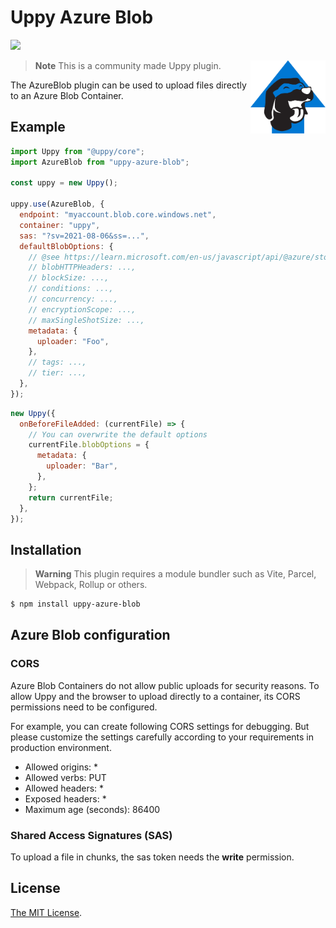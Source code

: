 # Uppy Azure Blob

<a href="https://www.npmjs.com/package/uppy-azure-blob"><img src="https://img.shields.io/npm/v/uppy-azure-blob.svg?style=flat-square"></a>

<img src="./logo.svg" width="120" alt="Uppy logo: a superman puppy in a blue suit" align="right">

> **Note** This is a community made Uppy plugin.

The AzureBlob plugin can be used to upload files directly to an Azure Blob Container.

## Example

```js
import Uppy from "@uppy/core";
import AzureBlob from "uppy-azure-blob";

const uppy = new Uppy();

uppy.use(AzureBlob, {
  endpoint: "myaccount.blob.core.windows.net",
  container: "uppy",
  sas: "?sv=2021-08-06&ss=...",
  defaultBlobOptions: {
    // @see https://learn.microsoft.com/en-us/javascript/api/@azure/storage-blob/blockblobparalleluploadoptions
    // blobHTTPHeaders: ...,
    // blockSize: ...,
    // conditions: ...,
    // concurrency: ...,
    // encryptionScope: ...,
    // maxSingleShotSize: ...,
    metadata: {
      uploader: "Foo",
    },
    // tags: ...,
    // tier: ...,
  },
});
```

```js
new Uppy({
  onBeforeFileAdded: (currentFile) => {
    // You can overwrite the default options
    currentFile.blobOptions = {
      metadata: {
        uploader: "Bar",
      },
    };
    return currentFile;
  },
});
```

## Installation

> **Warning** This plugin requires a module bundler such as Vite, Parcel, Webpack, Rollup or others.

```bash
$ npm install uppy-azure-blob
```

## Azure Blob configuration

### CORS

Azure Blob Containers do not allow public uploads for security reasons. To allow Uppy and the browser to upload directly to a container, its CORS permissions need to be configured.

For example, you can create following CORS settings for debugging. But please customize the settings carefully according to your requirements in production environment.

- Allowed origins: \*
- Allowed verbs: PUT
- Allowed headers: \*
- Exposed headers: \*
- Maximum age (seconds): 86400

### Shared Access Signatures (SAS)

To upload a file in chunks, the sas token needs the **write** permission.

## License

[The MIT License](./LICENSE).
